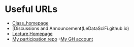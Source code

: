# Useful URLs
- [Class_homepage](https://ledatascifi.github.io)
- [Discussions and Announcement(LeDataSciFi.github.io)
- [Lecture Homepage](https://ledatascifi.github.io/lectures-spr2020/intro.html)
- [My participation repo](https://github.com/jjc220/FIN377-participation)
-[My GH account](https://gitthub.com/jjc220)
